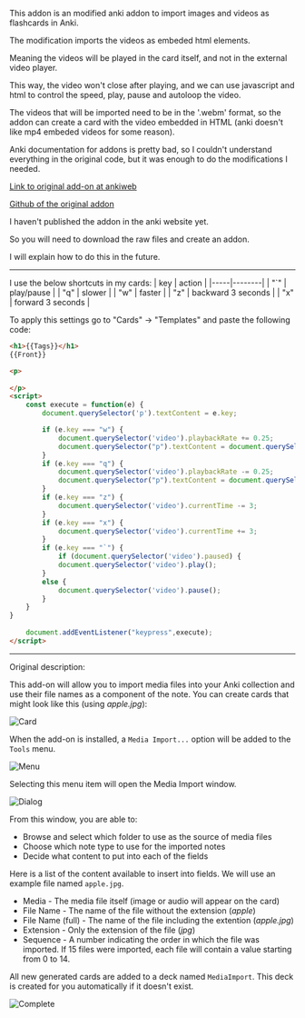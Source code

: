 This addon is an modified anki addon to import images and videos as flashcards in Anki.

The modification imports the videos as embeded html elements.

Meaning the videos will be played in the card itself, and not in the external video player.

This way, the video won't close after playing, and we can use javascript and html to control the speed, play, pause and autoloop the video.

The videos that will be imported need to be in the '.webm' format, so the addon can create a card with the video embedded in HTML (anki doesn't like mp4
embeded videos for some reason).

Anki documentation for addons is pretty bad, so I couldn't understand everything in the original code, but it was enough to do the modifications
I needed.

[Link to original add-on at ankiweb](https://ankiweb.net/shared/info/1531997860)

[Github of the original addon](https://github.com/hssm/media-import)

I haven't published the addon in the anki website yet.

So you will need to download the raw files and create an addon.

I will explain how to do this in the future.

------------------------------------------------------------------------------------------------------------------------------------------------------------
I use the below shortcuts in my cards:
| key | action |
|-----|--------|
| "`" | play/pause |
| "q" | slower |
| "w" | faster |
| "z" | backward 3 seconds |
| "x" | forward 3 seconds |

To apply this settings go to "Cards" -> "Templates" and paste the following code:
```html
<h1>{{Tags}}</h1>
{{Front}}

<p>
  
</p>
<script>
	const execute = function(e) {
        document.querySelector('p').textContent = e.key;        		

        if (e.key === "w") {
            document.querySelector('video').playbackRate += 0.25;
            document.querySelector("p").textContent = document.querySelector("video").playbackRate.toFixed(2) + "x";
        }
        if (e.key === "q") {
            document.querySelector('video').playbackRate -= 0.25;
            document.querySelector("p").textContent = document.querySelector("video").playbackRate.toFixed(2) + "x";
        }
        if (e.key === "z") {
            document.querySelector('video').currentTime -= 3;
        }
        if (e.key === "x") {
            document.querySelector('video').currentTime += 3;
        }
        if (e.key === "`") {
            if (document.querySelector('video').paused) {
            document.querySelector('video').play();
        }
        else {
            document.querySelector('video').pause();
        } 
    }
}
               
    document.addEventListener("keypress",execute);
</script>
```

--------------------------------------------------------------------------------------------------------------------------------------------------------------------
Original description:

This add-on will allow you to import media files into your Anki collection and use their file names as a component of the note. You can create cards that might look like this (using *apple.jpg*):

![Card](https://raw.githubusercontent.com/hssm/media-import/master/docs/card.png)

When the add-on is installed, a `Media Import...` option will be added to the `Tools` menu.

![Menu](https://raw.githubusercontent.com/hssm/media-import/master/docs/menu.png)

Selecting this menu item will open the Media Import window.

![Dialog](https://raw.githubusercontent.com/hssm/media-import/master/docs/dialog.png)

From this window, you are able to:
- Browse and select which folder to use as the source of media files
- Choose which note type to use for the imported notes
- Decide what content to put into each of the fields
 
Here is a list of the content available to insert into fields. We will use an example file named `apple.jpg`.
 - Media - The media file itself (image or audio will appear on the card)
 - File Name - The name of the file without the extension (*apple*)
 - File Name (full) - The name of the file including the extention (*apple.jpg*)
 - Extension - Only the extension of the file (*jpg*)
 - Sequence - A number indicating the order in which the file was imported. If 15 files were imported, each file will contain a value starting from 0 to 14.




All new generated cards are added to a deck named `MediaImport`. This deck is created for you automatically if it doesn't exist.

![Complete](https://raw.githubusercontent.com/hssm/media-import/master/docs/complete.png)
